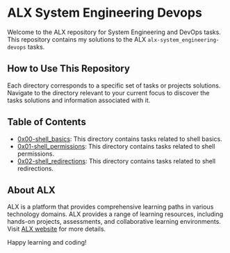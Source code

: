 # ALX System Engineering Devops

Welcome to the ALX repository for System Engineering and DevOps tasks. This repository contains my solutions to the ALX `alx-system_engineering-devops` tasks.

## How to Use This Repository

Each directory corresponds to a specific set of tasks or projects solutions. Navigate to the directory relevant to your current focus to discover the tasks solutions and information associated with it.

## Table of Contents

- [0x00-shell_basics](0x00-shell_basics): This directory contains tasks related to shell basics.
- [0x01-shell_permissions](0x01-shell_permissions): This directory contains tasks related to shell permissions.
- [0x02-shell_redirections](0x02-shell_redirections): This directory contains tasks related to shell redirections.

## About ALX

ALX is a platform that provides comprehensive learning paths in various technology domains. ALX provides a range of learning resources, including hands-on projects, assessments, and collaborative learning environments. Visit [ALX website](https://www.alxafrica.com/) for more details.

Happy learning and coding!
